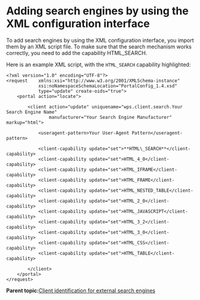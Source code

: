 # Adding search engines by using the XML configuration interface 

To add search engines by using the XML configuration interface, you import them by an XML script file. To make sure that the search mechanism works correctly, you need to add the capability HTML\_SEARCH.

Here is an example XML script, with the `HTML_SEARCH` capability highlighted:

```
<?xml version="1.0" encoding="UTF-8"?>
<request    xmlns:xsi="http://www.w3.org/2001/XMLSchema-instance" 
            xsi:noNamespaceSchemaLocation="PortalConfig_1.4.xsd"
            type="update" create-oids="true">
    <portal action="locate">

        <client action="update" uniquename="wps.client.search.Your Search Engine Name" 
                manufacturer="Your Search Engine Manufacturer" markup="html">

            <useragent-pattern>Your User-Agent Pattern</useragent-pattern>

            <client-capability update="set">**HTML\_SEARCH**</client-capability>
            <client-capability update="set">HTML_4_0</client-capability>
            <client-capability update="set">HTML_IFRAME</client-capability>
            <client-capability update="set">HTML_FRAME</client-capability>
            <client-capability update="set">HTML_NESTED_TABLE</client-capability>
            <client-capability update="set">HTML_2_0</client-capability>
            <client-capability update="set">HTML_JAVASCRIPT</client-capability>
            <client-capability update="set">HTML_3_2</client-capability>
            <client-capability update="set">HTML_3_0</client-capability>
            <client-capability update="set">HTML_CSS</client-capability>
            <client-capability update="set">HTML_TABLE</client-capability>

        </client>
    </portal>
</request>

```

**Parent topic:**[Client identification for external search engines ](../admin-system/srrclientid.md)

